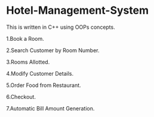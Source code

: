 # Hotel-Management-System
 
This is written in C++ using OOPs concepts.

1.Book a Room.

2.Search Customer by Room Number.

3.Rooms Allotted.

4.Modify Customer Details.

5.Order Food from Restaurant.

6.Checkout.

7.Automatic Bill Amount Generation.
